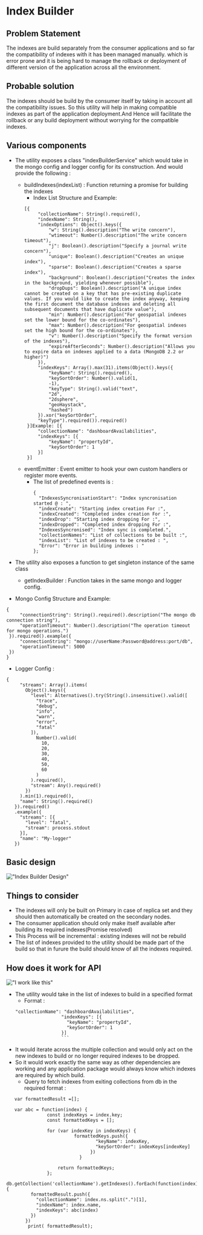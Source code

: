 # Index Builder

## Problem Statement

   The indexes are build separately from the consumer applications and so far the compatibility of indexes with it has been managed manually.
   which is error prone and it is being hard to manage the rollback or deployment of different version of the application across all the environment.


## Probable solution

   The indexes should be build by the consumer itself by taking in account all the compatibility issues.
   So this utility will help in making compatible indexes as part of the application deployment.And Hence 
   will facilitate the rollback or any build deployment without worrying for the compatible indexes.

## Various components
  - The utility exposes a class "indexBuilderService" which would take in the mongo config and logger config for 
  its construction. And would provide the following :
    - buildIndexes(indexList) : Function returning a promise for building the indexes
      - Index List Structure and Example:
       ```
       [{
        	"collectionName": String().required(),
        	"indexName": String(),
        	"indexOptions": Object().keys({
        		"w": String().description("The write concern"),
        		"wtimeout": Number().description("The write concern timeout"),
        		"j": Boolean().description("Specify a journal write concern"),
        		"unique": Boolean().description("Creates an unique index"),
        		"sparse": Boolean().description("Creates a sparse index"),
        		"background": Boolean().description("Creates the index in the background, yielding whenever possible"),
        		"dropDups": Boolean().description("A unique index cannot be created on a key that has pre-existing duplicate values. If you would like to create the index anyway, keeping the first document the database indexes and deleting all subsequent documents that have duplicate value"),
        		"min": Number().description("For geospatial indexes set the lower bound for the co-ordinates"),
        		"max": Number().description("For geospatial indexes set the high bound for the co-ordinates"),
        		"v": Number().description("Specify the format version of the indexes"),
        		"expireAfterSeconds": Number().description("Allows you to expire data on indexes applied to a data (MongoDB 2.2 or higher)")
        	}),
        	"indexKeys": Array().max(31).items(Object().keys({
        		"keyName": String().required(),
        		"keySortOrder": Number().valid(1,
        		-1),
        		"keyType": String().valid("text",
        		"2d",
        		"2dsphere",
        		"geoHaystack",
        		"hashed")
        	}).xor("keySortOrder",
        	"keyType").required()).required()
        }]Example: [{
        	"collectionName": "dashboardAvailabilities",
        	"indexKeys": [{
        		"keyName": "propertyId",
        		"keySortOrder": 1
        	}]
        }]
        ```
    - eventEmitter : Event emitter to hook your own custom handlers or register more events.
      - The list of predefined events is :
        ```
        {
          "IndexesSyncronisationStart": "Index syncronisation started @ : ",
          "indexCreate": "Starting index creation For :",
          "indexCreated": "Completed index creation For :",
          "indexDrop": "Starting index dropping For :",
          "indexDropped": "Completed index dropping For :",
          "IndexesSyncronised": "Index sync is completed.",
          "collectionNames": "List of collections to be built :",
          "indexList": "List of indexes to be created : ",
          "Error": "Error in building indexes : "
        };
        ```
  - The utility also exposes a function to get singleton instance of the same class
    - getIndexBuilder : Function takes in the same mongo and logger config.
  
  - Mongo Config Structure and Example:
   ```
   {
    	"connectionString": String().required().description("The mongo db connection string"),
    	"operationTimeout": Number().description("The operation timeout for mongo operations.")
    }).required().example({
    	"connectionString": "mongo://userName:Password@address:port/db",
    	"operationTimeout": 5000
    }) 
   } 
   ```
   - Logger Config :
   ```
   {
        "streams": Array().items(
          Object().keys({
            "level": Alternatives().try(String().insensitive().valid([
              "trace",
              "debug",
              "info",
              "warn",
              "error",
              "fatal"
            ]),
              Number().valid(
                10,
                20,
                30,
                40,
                50,
                60
              )
            ).required(),
            "stream": Any().required()
          })
        ).min(1).required(),
        "name": String().required()
      }).required()
      .example({
        "streams": [{
          "level": "fatal",
          "stream": process.stdout
        }],
        "name": "My-logger"
      })
   ```
      
## Basic design

!["Index Builder Design"](./indexBuilder.jpg)


## Things to consider
  - The indexes will only be built on Primary in case of replica set and they should then automatically be created
  on the secondary nodes.
  - The consumer application should only make itself available after building its required indexes(Promise resolved)
  - This Process will be incremental : existing indexes will not be rebuild
  - The list of indexes provided to the utility should be made part of the build so that in furure the build should
  know of all the indexes required.

## How does it work for API

!["I work like this"](./HowItWorks.jpg)

- The utility would take in the list of indexes to build in a specified format
  - Format : 
  ```
  "collectionName": "dashboardAvailabilities",
                   "indexKeys": [{
                     "keyName": "propertyId",
                     "keySortOrder": 1
                   }]
                   ```
- It would iterate across the multiple collection and would only act on the new indexes to build or no longer required indexes
to be dropped.
- So it would work exactly the same way as other dependencies are working and any application package would always know which indexes are required
by which build.
  -  Query to fetch indexes from exiting collections from db in the required format :

```
   var formattedResult =[];

   var abc = function(index) {
               const indexKeys = index.key;
               const formattedKeys = [];

               for (var indexKey in indexKeys) {
                         formattedKeys.push({
                                 "keyName": indexKey,
                                 "keySortOrder": indexKeys[indexKey]
                               })
                           }

                   return formattedKeys;
               };
   db.getCollection('collectionName').getIndexes().forEach(function(index){
         formattedResult.push({
           "collectionName": index.ns.split(".")[1],
           "indexName": index.name,
           "indexKeys": abc(index)
         })
       })
        print( formattedResult);
```


